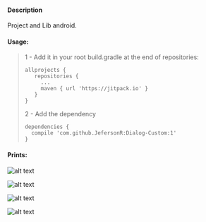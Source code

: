 #### Description

Project and Lib android.  

#### Usage:

> 1 - Add it in your root build.gradle at the end of repositories:
> ```
> allprojects {
>    repositories {
>      ...
>      maven { url 'https://jitpack.io' }
>    }
> }
> ```
> 2 - Add the dependency 
> ```
> dependencies {
>   compile 'com.github.JefersonR:Dialog-Custom:1'
>}
> ```

#### Prints:
![alt text](https://cloud.githubusercontent.com/assets/7682297/25589547/66a47526-2e83-11e7-814a-d52abeedab7a.png)

![alt text](https://cloud.githubusercontent.com/assets/7682297/25589546/66a3be7e-2e83-11e7-99b7-bacaa18dab1d.png)

![alt text](https://cloud.githubusercontent.com/assets/7682297/25589544/66a0f8c4-2e83-11e7-9102-2a4b5d3de1df.png)

![alt text](https://cloud.githubusercontent.com/assets/7682297/25589545/66a1b142-2e83-11e7-93b3-13c7fe042173.png)
